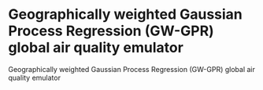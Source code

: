 # Geographically weighted Gaussian Process Regression (GW-GPR) global air quality emulator
Geographically weighted Gaussian Process Regression (GW-GPR) global air quality emulator
